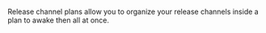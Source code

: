 Release channel plans allow you to organize your release channels inside
a plan to awake then all at once.
